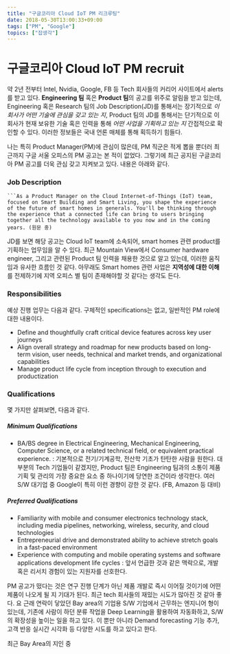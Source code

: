 ```yaml
---
title: "구글코리아 Cloud IoT PM 리크루팅"
date: 2018-05-30T13:00:33+09:00
tags: ["PM", "Google"]
topics: ["잡생각"]
---
```


# 구글코리아 Cloud IoT PM recruit

약 2년 전부터 Intel, Nvidia, Google, FB 등 Tech 회사들의 커리어 사이트에서 alerts를 받고 있다. **Engineering 팀** 혹은 **Product 팀**의 공고를 위주로 알림을 받고 있는데, Engineering 혹은 Research 팀의 Job Description(JD)를 통해서는 장기적으로 *이 회사가 어떤 기술에 관심을 갖고 있는 지*, Product 팀의 JD를 통해서는 단기적으로 이 회사가 현재 보유한 기술 혹은 인력을 통해 *어떤 사업을 기획하고 있는 지* 간접적으로 확인할 수 있다. 이러한 정보들은 국내 언론 매체를 통해 획득하기 힘들다.

나는 특히 Product Manager(PM)에 관심이 많은데, PM 직군은 적게 뽑을 뿐더러 최근까지 구글 서울 오피스의 PM 공고는 본 적이 없었다. 그렇기에 최근 공지된 구글코리아 PM 공고를 더욱 관심 갖고 지켜보고 있다. 내용은 아래와 같다.

### Job Description

```
​```As a Product Manager on the Cloud Internet-of-Things (IoT) team, focused on Smart Building and Smart Living, you shape the experience of the future of smart homes in generals. You'll be thinking through the experience that a connected life can bring to users bringing together all the technology available to you now and in the coming years. (원문 중)
```

JD를 보면 해당 공고는 Cloud IoT team에 소속되어, smart homes 관련 product를 기획하는 업무임을 알 수 있다. 최근 Mountain View에서 Consumer hardware engineer, 그리고 관련된 Product 팀 인력을 채용한 것으로 알고 있는데, 이러한 움직임과 유사한 흐름인 것 같다. 아무래도 Smart homes 관련 사업은 **지역성에 대한 이해**를 전제하기에 지역 오피스 별 팀이 존재해야할 것 같다는 생각도 든다.

### Responsibilities 

예상 진행 업무는 다음과 같다. 구체적인 specifications는 없고, 일반적인 PM role에 대한 내용이다. 

- Define and thoughtfully craft critical device features across key user journeys
- Align overall strategy and roadmap for new products based on long-term vision, user needs, technical and market trends, and organizational capabilities
- Manage product life cycle from inception through to execution and productization

### Qualifications

몇 가지만 살펴보면, 다음과 같다. 

##### Minimum Qualifications

* BA/BS degree in Electrical Engineering, Mechanical Engineering, Computer Science, or a related technical field, or equivalent practical experience. : 기본적으로 전기/기계공학, 전산학 기초가 탄탄한 사람을 원한다. 대부분의 Tech 기업들이 같겠지만, Product 팀은 Engineering 팀과의 소통이 제품 기획 및 관리의 가장 중요한 요소 중 하나이기에 당연한 조건이라 생각한다. 여러 S/W 대기업 중 Google이 특히 이런 경향이 강한 것 같다. (FB, Amazon 등 대비)

##### Preferred Qualifications

* Familiarity with mobile and consumer electronics technology stack, including media pipelines, networking, wireless, security, and cloud technologies
* Entrepreneurial drive and demonstrated ability to achieve stretch goals in a fast-paced environment
* Experience with computing and mobile operating systems and software applications development life cycles : 앞서 언급한 것과 같은 맥락으로, 개발 혹은 리서치 경험이 있는 지원자를 선호한다.



PM 공고가 떴다는 것은 연구 진행 단계가 아닌 제품 개발로 즉시 이어질 것이기에 어떤 제품이 나오게 될 지 기대가 된다. 최근 tech 회사들의 재밌는 시도가 많아진 것 같아 좋다. 요 근래 연락이 닿았던 Bay area의 기업용 S/W 기업에서 근무하는 엔지니어 형이 있는데, 기존에 사람이 하던 분류 작업을 Deep Learning을 활용하여 자동화하고, S/W의 확장성을 높이는 일을 하고 있다. 이 뿐만 아니라 Demand forecasting 기능 추가, 고객 반응 실시간 시각화 등 다양한 시도를 하고 있다고 한다. 













최근 Bay Area의 지인 중 
